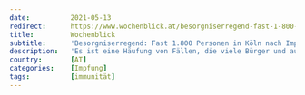 ```yaml
---
date:          2021-05-13
redirect:      https://www.wochenblick.at/besorgniserregend-fast-1-800-personen-in-koeln-nach-impfung-infiziert/
title:         Wochenblick
subtitle:      'Besorgniserregend: Fast 1.800 Personen in Köln nach Impfung infiziert'
description:   'Es ist eine Häufung von Fällen, die viele Bürger und auch Experten beunruhigt. In Köln wurden mindestens 1.789 Personen positiv auf Corona getestet – nach ihrer Inpfung. Auch der Chef des städtischen Gesundheitsamtes ist wegen dieser Entwicklung in Sorge.'
country:       [AT]
categories:    [Impfung]
tags:          [immunität]
---
```

